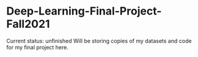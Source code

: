# Deep-Learning-Final-Project-Fall2021

Current status: unfinished
Will be storing copies of my datasets and code for my final project here.
